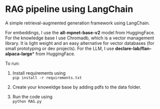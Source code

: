 # RAG pipeline using LangChain

A simple retrieval-augmented generation framework using LangChain.

For embeddings, I use the **all-mpnet-base-v2** model from HuggingFace.
For the knowledge base I use Chromadb, which is a vector management library. It is light weight and an easy alternative for vector databases (for small prototyping or dev projects).
For the LLM, I use **declare-lab/flan-alpaca-large*** from HuggingFace.


To run:

1. Install requirements using <br>
`pip install -r requirements.txt`

2. Create your knoweldge base by adding pdfs to the data folder. <br>

3. Run the code using <br>
`python RAG.py`



